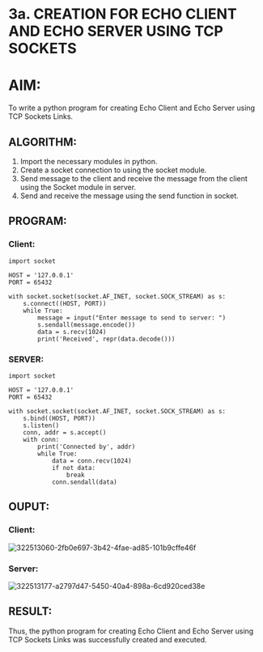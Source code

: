 # 3a. CREATION FOR ECHO CLIENT AND ECHO SERVER USING TCP SOCKETS

# AIM:
To write a python program for creating Echo Client and Echo Server using TCP Sockets Links.

## ALGORITHM:
1. Import the necessary modules in python.
2. Create a socket connection to using the socket module.
3. Send message to the client and receive the message from the client using the Socket module in server.
4. Send and receive the message using the send function in socket.
 
## PROGRAM:
### Client:
```
import socket

HOST = '127.0.0.1'  
PORT = 65432        

with socket.socket(socket.AF_INET, socket.SOCK_STREAM) as s:
    s.connect((HOST, PORT))
    while True:
        message = input("Enter message to send to server: ")
        s.sendall(message.encode())
        data = s.recv(1024)
        print('Received', repr(data.decode()))
```
### SERVER:
```
import socket

HOST = '127.0.0.1'  
PORT = 65432       

with socket.socket(socket.AF_INET, socket.SOCK_STREAM) as s:
    s.bind((HOST, PORT))
    s.listen()
    conn, addr = s.accept()
    with conn:
        print('Connected by', addr)
        while True:
            data = conn.recv(1024)
            if not data:
                break
            conn.sendall(data)
```

## OUPUT:
### Client:
![322513060-2fb0e697-3b42-4fae-ad85-101b9cffe46f](https://github.com/Priya-Loganathan/3a.Sockets_Creation_for_Echo_Client_and_Echo_Server/assets/121166075/839d5120-7655-4263-8fec-2f65f029892b)

### Server:
![322513177-a2797d47-5450-40a4-898a-6cd920ced38e](https://github.com/Priya-Loganathan/3a.Sockets_Creation_for_Echo_Client_and_Echo_Server/assets/121166075/903b5310-5794-4eeb-8cb0-1a942b573668)

## RESULT:
Thus, the python program for creating Echo Client and Echo Server using TCP Sockets Links was successfully created and executed.
